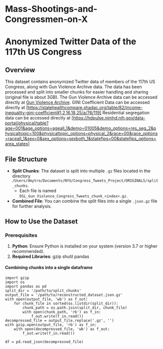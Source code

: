 # Mass-Shootings-and-Congressmen-on-X

# Anonymized Twitter Data of the 117th US Congress

## Overview
This dataset contains anonymized Twitter data of members of the 117th US Congress, along with Gun Violence Archive data. The data has been processed and split into smaller chunks for easier handling and sharing (original file is about 3GB). 
The Gun Violence Archive data can be accessed directly at [Gun Violence Archive](https://www.gunviolencearchive.org/).
GINI Coefficient Data can be accessed directly at [https://statehealthcompare.shadac.org/table/82/income-inequality-gini-coefficient#1,2,16,18,25/a/76/119]
Residential segregation data can be accessed directly at [https://hdpulse.nimhd.nih.gov/data-portal/physical/table?age=001&age_options=ageall_1&demo=01005&demo_options=res_seg_2&physicaltopic=100&physicaltopic_options=physical_2&race=00&race_options=raceall_1&sex=0&sex_options=sexboth_1&statefips=00&statefips_options=area_states]

## File Structure
- **Split Chunks**: The dataset is split into multiple `.gz` files located in the directory `/Users/dmytro/Documents/NYU/Congress_Tweets_Project/ORIGINALS/split_chunks`.
  - Each file is named `DSL_Gun_Violence_Congress_Tweets_chunk_<index>.gz`.
- **Combined File**: You can combine the split files into a single `.json.gz` file for further analysis.

## How to Use the Dataset

### Prerequisites
1. **Python**: Ensure Python is installed on your system (version 3.7 or higher recommended).
2. **Required Libraries**: gzip shutil pandas

#### Combining chunks into a single dataframe
```
import gzip
import os
import pandas as pd
split_dir = '/path/to/split_chunks'
output_file = '/path/to/reconstructed_dataset.json.gz'
with open(output_file, 'wb') as f_out:
    for chunk_file in sorted(os.listdir(split_dir)):
        chunk_path = os.path.join(split_dir, chunk_file)
        with open(chunk_path, 'rb') as f_in:
            f_out.write(f_in.read())
decompressed_file = output_file.replace('.gz', '')
with gzip.open(output_file, 'rb') as f_in:
    with open(decompressed_file, 'wb') as f_out:
        f_out.write(f_in.read())

df = pd.read_json(decompressed_file)

